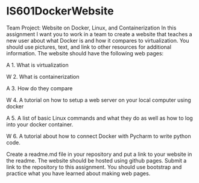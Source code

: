 # IS601DockerWebsite
Team Project: Website on Docker, Linux, and Containerization
In this assignment I want you to work in a team to create a website that teaches a new user about what Docker is and how it compares to virtualization.  You should use pictures, text, and link to other resources for additional information.  The website should have the following web pages:

A 1.  What is virtualization

W 2.  What is containerization

A 3.  How do they compare

W 4.  A tutorial on how to setup a web server on your local computer using docker

A 5.  A list of basic Linux commands and what they do   as well as how to log into your docker container.

W 6.  A tutorial about how to connect Docker with Pycharm to write python code.

 

Create a readme.md file in your repository and put a link to your website in the readme.  The website should be hosted using github pages.  Submit a link to the repository to this assignment.  You should use bootstrap and practice what you have learned about making web pages.